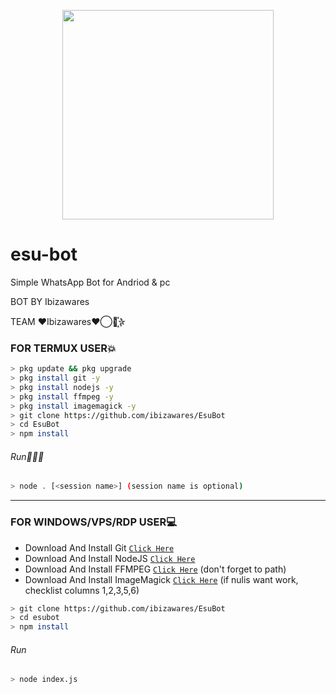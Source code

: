 <p align="center">
<img src="https://blog-assets.freshworks.com/freshdesk/wp-content/uploads/2018/08/Donts_gif_File.gif" width="338" height="335"/>
</p>

# esu-bot
Simple WhatsApp Bot for Andriod & pc

BOT BY Ibizawares

TEAM ♥️Ibizawares♥️⃝⃫꙰꙰꙰✫

### FOR TERMUX USER💥
```bash
> pkg update && pkg upgrade
> pkg install git -y
> pkg install nodejs -y
> pkg install ffmpeg -y
> pkg install imagemagick -y
> git clone https://github.com/ibizawares/EsuBot
> cd EsuBot
> npm install
```
###### Run🏃🏻‍♂️
```bash
> node . [<session name>] (session name is optional)
```

---------

### FOR WINDOWS/VPS/RDP USER💻
* Download And Install Git [`Click Here`](https://git-scm.com/downloads) <br>
* Download And Install NodeJS [`Click Here`](https://nodejs.org/en/download) <br>
* Download And Install FFMPEG [`Click Here`](https://ffmpeg.org/download.html) (don't forget to path) 
* Download And Install ImageMagick [`Click Here`](https://imagemagick.org/script/download.php) (if nulis want work,  checklist columns 1,2,3,5,6) 
```bash
> git clone https://github.com/ibizawares/EsuBot
> cd esubot
> npm install
```
###### Run
```bash
> node index.js
```

